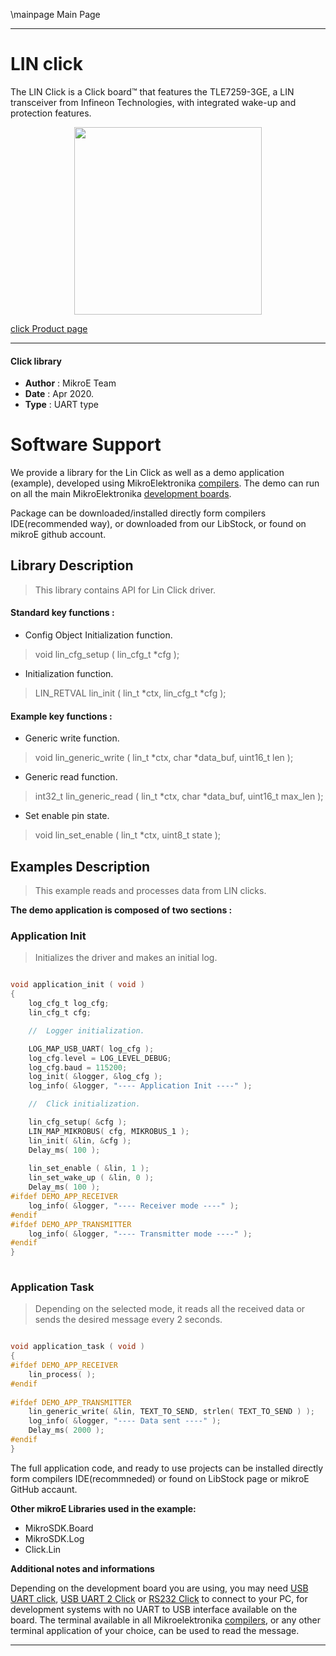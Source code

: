 \mainpage Main Page
 
---
# LIN click

The LIN Click is a Click board™ that features the TLE7259-3GE, a LIN transceiver from Infineon Technologies, with integrated wake-up and protection features.

<p align="center">
  <img src="https://download.mikroe.com/images/click_for_ide/lin_click.png" height=300px>
</p>

[click Product page](https://www.mikroe.com/lin-click)

---


#### Click library 

- **Author**        : MikroE Team
- **Date**          : Apr 2020.
- **Type**          : UART type


# Software Support

We provide a library for the Lin Click 
as well as a demo application (example), developed using MikroElektronika 
[compilers](https://shop.mikroe.com/compilers). 
The demo can run on all the main MikroElektronika [development boards](https://shop.mikroe.com/development-boards).

Package can be downloaded/installed directly form compilers IDE(recommended way), or downloaded from our LibStock, or found on mikroE github account. 

## Library Description

> This library contains API for Lin Click driver.

#### Standard key functions :

- Config Object Initialization function.
> void lin_cfg_setup ( lin_cfg_t *cfg ); 
 
- Initialization function.
> LIN_RETVAL lin_init ( lin_t *ctx, lin_cfg_t *cfg );

#### Example key functions :

- Generic write function.
> void lin_generic_write ( lin_t *ctx, char *data_buf, uint16_t len );
 
- Generic read function.
> int32_t lin_generic_read ( lin_t *ctx, char *data_buf, uint16_t max_len );

- Set enable pin state.
> void lin_set_enable ( lin_t *ctx, uint8_t state );

## Examples Description

> This example reads and processes data from LIN clicks.

**The demo application is composed of two sections :**

### Application Init 

> Initializes the driver and makes an initial log.

```c

void application_init ( void )
{
    log_cfg_t log_cfg;
    lin_cfg_t cfg;

    //  Logger initialization.

    LOG_MAP_USB_UART( log_cfg );
    log_cfg.level = LOG_LEVEL_DEBUG;
    log_cfg.baud = 115200;
    log_init( &logger, &log_cfg );
    log_info( &logger, "---- Application Init ----" );

    //  Click initialization.

    lin_cfg_setup( &cfg );
    LIN_MAP_MIKROBUS( cfg, MIKROBUS_1 );
    lin_init( &lin, &cfg );
    Delay_ms( 100 );
    
    lin_set_enable ( &lin, 1 );
    lin_set_wake_up ( &lin, 0 );
    Delay_ms( 100 );
#ifdef DEMO_APP_RECEIVER
    log_info( &logger, "---- Receiver mode ----" );
#endif    
#ifdef DEMO_APP_TRANSMITTER
    log_info( &logger, "---- Transmitter mode ----" );
#endif   
}
  
```

### Application Task

> Depending on the selected mode, it reads all the received data or sends the desired message every 2 seconds.

```c

void application_task ( void )
{
#ifdef DEMO_APP_RECEIVER
    lin_process( );
#endif    
    
#ifdef DEMO_APP_TRANSMITTER
    lin_generic_write( &lin, TEXT_TO_SEND, strlen( TEXT_TO_SEND ) );
    log_info( &logger, "---- Data sent ----" );
    Delay_ms( 2000 );
#endif   
}

```

The full application code, and ready to use projects can be  installed directly form compilers IDE(recommneded) or found on LibStock page or mikroE GitHub accaunt.

**Other mikroE Libraries used in the example:** 

- MikroSDK.Board
- MikroSDK.Log
- Click.Lin

**Additional notes and informations**

Depending on the development board you are using, you may need 
[USB UART click](https://shop.mikroe.com/usb-uart-click), 
[USB UART 2 Click](https://shop.mikroe.com/usb-uart-2-click) or 
[RS232 Click](https://shop.mikroe.com/rs232-click) to connect to your PC, for 
development systems with no UART to USB interface available on the board. The 
terminal available in all Mikroelektronika 
[compilers](https://shop.mikroe.com/compilers), or any other terminal application 
of your choice, can be used to read the message.



---
